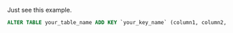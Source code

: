 Just see this example.

```sql
ALTER TABLE your_table_name ADD KEY `your_key_name` (column1, column2, column3);
```
